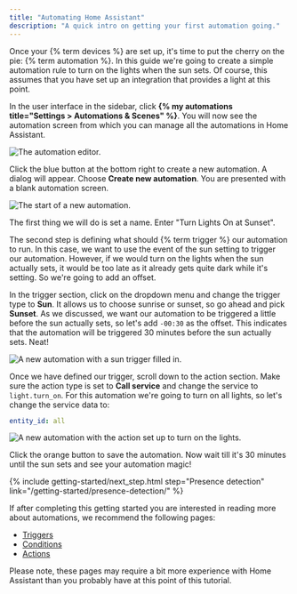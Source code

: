 ```yaml
---
title: "Automating Home Assistant"
description: "A quick intro on getting your first automation going."
---
```


Once your {% term devices %} are set up, it's time to put the cherry on the pie: {% term automation %}. In this guide we're going to create a simple automation rule to turn on the lights when the sun sets. Of course, this assumes that you have set up an integration that provides a light at this point.

In the user interface in the sidebar, click **{% my automations title="Settings > Automations & Scenes" %}**. You will now see the automation screen from which you can manage all the automations in Home Assistant.

![The automation editor.](/images/getting-started/automation-editor.png)

Click the blue button at the bottom right to create a new automation. A dialog will appear. Choose **Create new automation**. You are presented with a blank automation screen.

![The start of a new automation.](/images/getting-started/new-automation.png)

The first thing we will do is set a name. Enter "Turn Lights On at Sunset".

The second step is defining what should {% term trigger %} our automation to run. In this case, we want to use the event of the sun setting to trigger our automation. However, if we would turn on the lights when the sun actually sets, it would be too late as it already gets quite dark while it's setting. So we're going to add an offset.

In the trigger section, click on the dropdown menu and change the trigger type to **Sun**. It allows us to choose sunrise or sunset, so go ahead and pick **Sunset**. As we discussed, we want our automation to be triggered a little before the sun actually sets, so let's add `-00:30` as the offset. This indicates that the automation will be triggered 30 minutes before the sun actually sets. Neat!

![A new automation with a sun trigger filled in.](/images/getting-started/new-trigger.png)

Once we have defined our trigger, scroll down to the action section. Make sure the action type is set to **Call service** and change the service to `light.turn_on`. For this automation we're going to turn on all lights, so let's change the service data to:

```yaml
entity_id: all
```

![A new automation with the action set up to turn on the lights.](/images/getting-started/action.png)

Click the orange button to save the automation. Now wait till it's 30 minutes until the sun sets and see your automation magic!

{% include getting-started/next_step.html step="Presence detection" link="/getting-started/presence-detection/" %}

If after completing this getting started you are interested in reading more
about automations, we recommend the following pages:

- [Triggers](/docs/automation/trigger/)
- [Conditions](/docs/automation/condition/)
- [Actions](/docs/automation/action/)

Please note, these pages may require a bit more experience with Home Assistant
than you probably have at this point of this tutorial.
